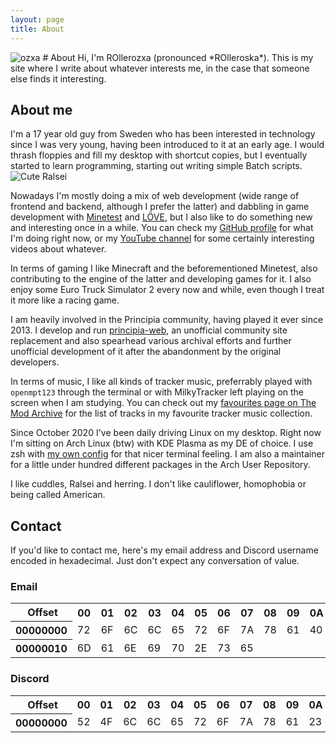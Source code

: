 ```yaml
---
layout: page
title: About
---
```

<img src="{{ 'assets/ozxa.png' | relative_url }}" class="ozxa" alt="ozxa" title="Ozxa">
# About
Hi, I'm ROllerozxa (pronounced *ROlleroska*). This is my site where I write about whatever interests me, in the case that someone else finds it interesting.

## About me
I'm a 17 year old guy from Sweden who has been interested in technology since I was very young, having been introduced to it at an early age. I would thrash floppies and fill my desktop with shortcut copies, but I eventually started to learn programming, starting out writing simple Batch scripts.
<img src="{{ 'assets/cute_drawn_ralsei.png' | relative_url }}" class="cute-ralsei" alt="Cute Ralsei" title="Cute Ralsei" onclick="this.src='{{ 'assets/cute_drawn_ralsei_squeak.png' | relative_url }}'">

Nowadays I'm mostly doing a mix of web development (wide range of frontend and backend, although I prefer the latter) and dabbling in game development with [Minetest](https://www.minetest.net) and [LÖVE](https://love2d.org), but I also like to do something new and interesting once in a while. You can check my [GitHub profile](https://github.com/rollerozxa) for what I'm doing right now, or my [YouTube channel](https://www.youtube.com/channel/UC9DVzb753ncMoR7TBuqvcIA) for some certainly interesting videos about whatever.

In terms of gaming I like Minecraft and the beforementioned Minetest, also contributing to the engine of the latter and developing games for it. I also enjoy some Euro Truck Simulator 2 every now and while, even though I treat it more like a racing game.

I am heavily involved in the Principia community, having played it ever since 2013. I develop and run [principia-web](https://principia-web.se), an unofficial community site replacement and also spearhead various archival efforts and further unofficial development of it after the abandonment by the original developers.

In terms of music, I like all kinds of tracker music, preferrably played with `openmpt123` through the terminal or with MilkyTracker left playing on the screen when I am studying. You can check out my [favourites page on The Mod Archive](https://modarchive.org/index.php?request=view_member_favourites&query=93924) for the list of tracks in my favourite tracker music collection.

Since October 2020 I've been daily driving Linux on my desktop. Right now I'm sitting on Arch Linux (btw) with KDE Plasma as my DE of choice. I use zsh with [my own config](https://github.com/rollerozxa/zshrc) for that nicer terminal feeling. I am also a maintainer for a little under hundred different packages in the Arch User Repository.

I like cuddles, Ralsei and herring. I don't like cauliflower, homophobia or being called American.

## Contact
If you'd like to contact me, here's my email address and Discord username encoded in hexadecimal. Just don't expect any conversation of value.

### Email

<table class="hexeditor">
	<tr class="offsets">
		<th class="legend">&nbsp;Offset</th>
		<th>00</th>
		<th>01</th>
		<th>02</th>
		<th>03</th>
		<th>04</th>
		<th>05</th>
		<th>06</th>
		<th>07</th>
		<th>08</th>
		<th>09</th>
		<th>0A</th>
		<th>0B</th>
		<th>0C</th>
		<th>0D</th>
		<th>0E</th>
		<th>0F</th>
	</tr><tr>
		<th class="offset">00000000</th>
		<td>72</td>
		<td>6F</td>
		<td>6C</td>
		<td>6C</td>
		<td>65</td>
		<td>72</td>
		<td>6F</td>
		<td>7A</td>
		<td>78</td>
		<td>61</td>
		<td>40</td>
		<td>76</td>
		<td>6F</td>
		<td>78</td>
		<td>65</td>
		<td>6C</td>
	</tr><tr>
		<th class="offset">00000010</th>
		<td>6D</td>
		<td>61</td>
		<td>6E</td>
		<td>69</td>
		<td>70</td>
		<td>2E</td>
		<td>73</td>
		<td>65</td>
	</tr>
</table>

### Discord

<table class="hexeditor">
	<tr class="offsets">
		<th class="legend">&nbsp;Offset</th>
		<th>00</th>
		<th>01</th>
		<th>02</th>
		<th>03</th>
		<th>04</th>
		<th>05</th>
		<th>06</th>
		<th>07</th>
		<th>08</th>
		<th>09</th>
		<th>0A</th>
		<th>0B</th>
		<th>0C</th>
		<th>0D</th>
		<th>0E</th>
		<th>0F</th>
	</tr><tr>
		<th class="offset">00000000</th>
		<td>52</td>
		<td>4F</td>
		<td>6C</td>
		<td>6C</td>
		<td>65</td>
		<td>72</td>
		<td>6F</td>
		<td>7A</td>
		<td>78</td>
		<td>61</td>
		<td>23</td>
		<td>37</td>
		<td>36</td>
		<td>30</td>
		<td>39</td>
	</tr>
</table>
